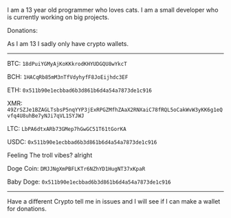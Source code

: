 I am a 13 year old programmer who loves cats. I am a small developer who is currently working on big projects.

Donations:

As I am 13 I sadly only have crypto wallets.

----------------------------------------------------

BTC: ```18dPuiYGMyAjKoKKkrodKHYUDGQU8wYkcT```

BCH: ```1HACqRb85mM3nTfVdyhyfF8JoEijhdc3EF```

ETH: ```0x511b90e1ecbbad6b3d861b6d4a54a7873de1c916```

XMR: ```49ZrSZJe1BZAGLTsbsP5nqYYP3jExRPGZMfhZAaX2RNXaiC78fRQL5oCakWvW3yKK6g1eQvfq4U8uhBe7yNJi7qVL1SYJWJ```

LTC: ```LbPA6dtxARb73GMep7hGwGC51T61tGorKA```

USDC: ```0x511b90e1ecbbad6b3d861b6d4a54a7873de1c916```

Feeling The troll vibes? alright

Doge Coin: ```DMJJNgXmPBFLKTr6NZhYD1HugNT37xKpaR```

Baby Doge: ```0x511b90e1ecbbad6b3d861b6d4a54a7873de1c916```

----------------------------------------------------

Have a different Crypto tell me in issues and I will see if I can make a wallet for donations.
